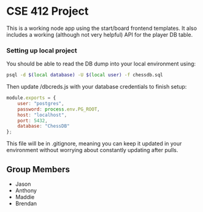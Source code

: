 # CSE 412 Project 

This is a working node app using the start/board frontend templates. It also includes a working (although not very helpful) API for the player DB table. 

### Setting up local project
You should be able to read the DB dump into your local environment using:
```bash
psql -d $(local database) -U $(local user) -f chessdb.sql
```

Then update /dbcreds.js with your database credentials to finish setup:
```javascript
module.exports = {
    user: "postgres",
    password: process.env.PG_ROOT,
    host: "localhost",
    port: 5432,
    database: "ChessDB"
};
```
This file will be in .gitignore, meaning you can keep it updated in your environment without worrying about constantly updating after pulls.

## Group Members
- Jason
- Anthony
- Maddie
- Brendan